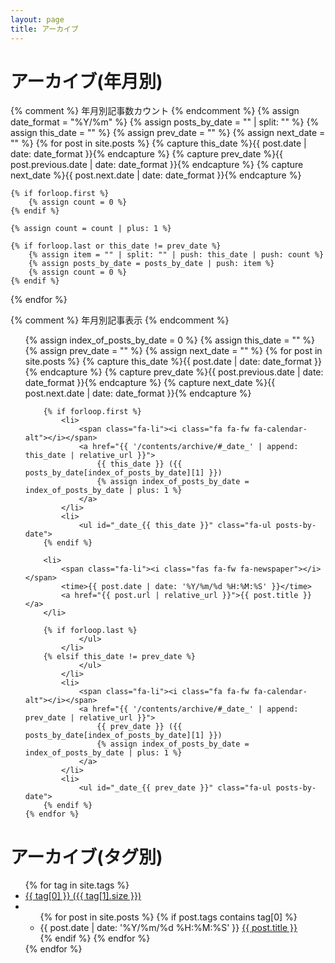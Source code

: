 ```yaml
---
layout: page
title: アーカイブ
---
```


<h1>アーカイブ(年月別)</h1>

{% comment %}
	年月別記事数カウント
{% endcomment %}
{% assign date_format = "%Y/%m" %}
{% assign posts_by_date = "" | split: "" %}
{% assign this_date = "" %}
{% assign prev_date = "" %}
{% assign next_date = "" %}
{% for post in site.posts %}
	{% capture this_date %}{{ post.date | date: date_format }}{% endcapture %}
	{% capture prev_date %}{{ post.previous.date | date: date_format }}{% endcapture %}
	{% capture next_date %}{{ post.next.date | date: date_format }}{% endcapture %}
	
	{% if forloop.first %}
		{% assign count = 0 %}
	{% endif %}
	
	{% assign count = count | plus: 1 %}
	
	{% if forloop.last or this_date != prev_date %}
		{% assign item = "" | split: "" | push: this_date | push: count %}
		{% assign posts_by_date = posts_by_date | push: item %}
		{% assign count = 0 %}
	{% endif %}
{% endfor %}

{% comment %}
	年月別記事表示
{% endcomment %}
<ul class="fa-ul">
	{% assign index_of_posts_by_date = 0 %}
	{% assign this_date = "" %}
	{% assign prev_date = "" %}
	{% assign next_date = "" %}
	{% for post in site.posts %}
		{% capture this_date %}{{ post.date | date: date_format }}{% endcapture %}
		{% capture prev_date %}{{ post.previous.date | date: date_format }}{% endcapture %}
		{% capture next_date %}{{ post.next.date | date: date_format }}{% endcapture %}
		
		{% if forloop.first %}
			<li>
				<span class="fa-li"><i class="fa fa-fw fa-calendar-alt"></i></span>
				<a href="{{ '/contents/archive/#_date_' | append: this_date | relative_url }}">
					{{ this_date }} ({{ posts_by_date[index_of_posts_by_date][1] }})
					{% assign index_of_posts_by_date = index_of_posts_by_date | plus: 1 %}
				</a>
			</li>
			<li>
				<ul id="_date_{{ this_date }}" class="fa-ul posts-by-date">
		{% endif %}
		
		<li>
			<span class="fa-li"><i class="fas fa-fw fa-newspaper"></i></span>
			<time>{{ post.date | date: '%Y/%m/%d %H:%M:%S' }}</time>
			<a href="{{ post.url | relative_url }}">{{ post.title }}</a>
		</li>
		
		{% if forloop.last %}
				</ul>
			</li>
		{% elsif this_date != prev_date %}
				</ul>
			</li>
			<li>
				<span class="fa-li"><i class="fa fa-fw fa-calendar-alt"></i></span>
				<a href="{{ '/contents/archive/#_date_' | append: prev_date | relative_url }}">
					{{ prev_date }} ({{ posts_by_date[index_of_posts_by_date][1] }})
					{% assign index_of_posts_by_date = index_of_posts_by_date | plus: 1 %}
				</a>
			</li>
			<li>
				<ul id="_date_{{ prev_date }}" class="fa-ul posts-by-date">
		{% endif %}
	{% endfor %}
</ul>

<h1>アーカイブ(タグ別)</h1>
<ul class="fa-ul">
	{% for tag in site.tags %}
		<li>
			<span class="fa-li"><i class="fas fa-fw fa-tag"></i></span>
			<a href="{{ '/contents/archive/#_tag_' | append: tag[0] | relative_url }}">
				{{ tag[0] }} ({{ tag[1].size }})
			</a>
		</li>
		<li>
			<ul id="_tag_{{ tag[0] }}" class="fa-ul posts-by-tag">
				{% for post in site.posts %}
					{% if post.tags contains tag[0] %}
						<li>
							<span class="fa-li"><i class="fas fa-fw fa-newspaper"></i></span>
							<time>{{ post.date | date: '%Y/%m/%d %H:%M:%S' }}</time>
							<a href="{{ post.url | relative_url }}">{{ post.title }}</a>
						</li>
					{% endif %}
				{% endfor %}
			</ul>
		</li>
	{% endfor %}
</ul>
